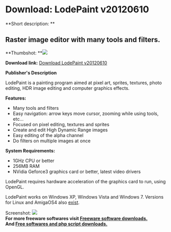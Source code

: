 # Download: LodePaint v20120610

**Short description: **

## Raster image editor with many tools and filters.

  
**Thumbshot: **![](http://www.freewarefiles.com/screenshot/lodepaint1_md.jpg)   
  
**Download link:** [Download LodePaint v20120610](http://freesoftwares.boysofts.com/LodePaint_program_57599.html)  
  

**Publisher's Description**  
  

LodePaint is a painting program aimed at pixel art, sprites, textures, photo
editing, HDR image editing and computer graphics effects.

**Features:**

  * Many tools and filters 
  * Easy navigation: arrow keys move cursor, zooming while using tools, etc... 
  * Focused on pixel editing, textures and sprites 
  * Create and edit High Dynamic Range images 
  * Easy editing of the alpha channel 
  * Do filters on multiple images at once 

**System Requirements:**

  * 1GHz CPU or better 
  * 256MB RAM 
  * NVidia Geforce3 graphics card or better, latest video drivers 

LodePaint requires hardware acceleration of the graphics card to run, using
OpenGL.

LodePaint works on Windows XP, Windows Vista and Windows 7. Versions for Linux
and AmigaOS4 also [exist](https://sourceforge.net/projects/lodepaint/).

  
  
Screenshot: ![](http://www.freewarefiles.com/screenshot/lodepaint1.jpg)  
**For more freeware softwares visit [Freeware software downloads.](http://freesoftwares.boysofts.com/)**   
**And [Free softwares and php script downloads.](http://www.boysofts.com/)**

